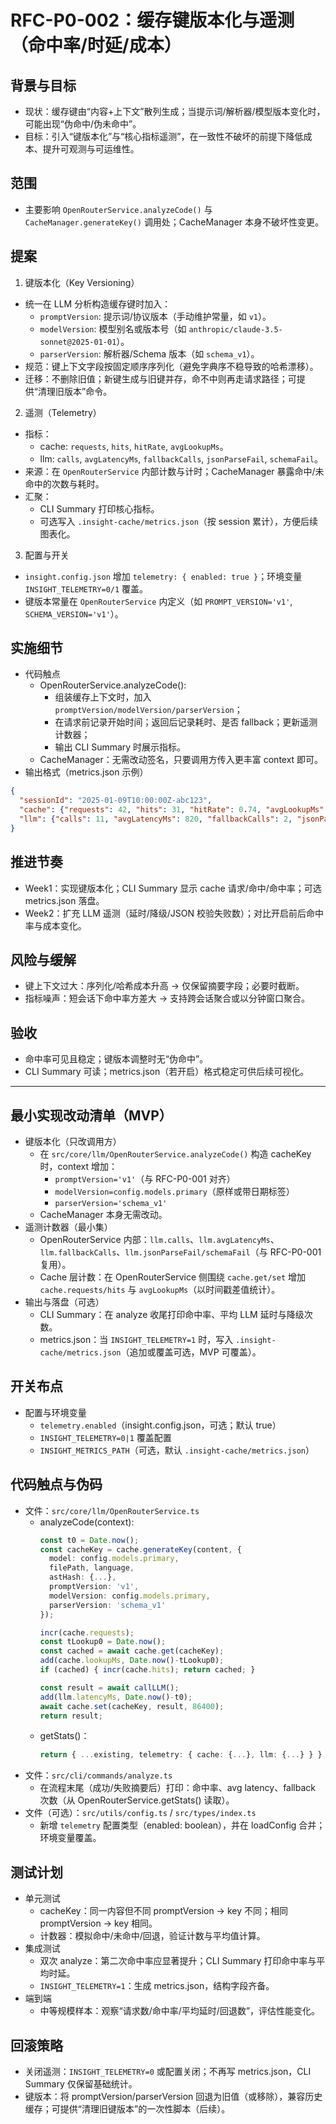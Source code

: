 # RFC-P0-002：缓存键版本化与遥测（命中率/时延/成本）

## 背景与目标
- 现状：缓存键由“内容+上下文”散列生成；当提示词/解析器/模型版本变化时，可能出现“伪命中/伪未命中”。
- 目标：引入“键版本化”与“核心指标遥测”，在一致性不破坏的前提下降低成本、提升可观测与可运维性。

## 范围
- 主要影响 `OpenRouterService.analyzeCode()` 与 `CacheManager.generateKey()` 调用处；CacheManager 本身不破坏性变更。

## 提案
1) 键版本化（Key Versioning）
- 统一在 LLM 分析构造缓存键时加入：
  - `promptVersion`: 提示词/协议版本（手动维护常量，如 `v1`）。
  - `modelVersion`: 模型别名或版本号（如 `anthropic/claude-3.5-sonnet@2025-01-01`）。
  - `parserVersion`: 解析器/Schema 版本（如 `schema_v1`）。
- 规范：键上下文字段按固定顺序序列化（避免字典序不稳导致的哈希漂移）。
- 迁移：不删除旧值；新键生成与旧键并存，命不中则再走请求路径；可提供“清理旧版本”命令。

2) 遥测（Telemetry）
- 指标：
  - cache: `requests`, `hits`, `hitRate`, `avgLookupMs`。
  - llm: `calls`, `avgLatencyMs`, `fallbackCalls`, `jsonParseFail`, `schemaFail`。
- 来源：在 `OpenRouterService` 内部计数与计时；CacheManager 暴露命中/未命中的次数与耗时。
- 汇聚：
  - CLI Summary 打印核心指标。
  - 可选写入 `.insight-cache/metrics.json`（按 session 累计），方便后续图表化。

3) 配置与开关
- `insight.config.json` 增加 `telemetry: { enabled: true }`；环境变量 `INSIGHT_TELEMETRY=0/1` 覆盖。
- 键版本常量在 `OpenRouterService` 内定义（如 `PROMPT_VERSION='v1'`, `SCHEMA_VERSION='v1'`）。

## 实施细节
- 代码触点
  - OpenRouterService.analyzeCode():
    - 组装缓存上下文时，加入 `promptVersion/modelVersion/parserVersion`；
    - 在请求前记录开始时间；返回后记录耗时、是否 fallback；更新遥测计数器；
    - 输出 CLI Summary 时展示指标。
  - CacheManager：无需改动签名，只要调用方传入更丰富 context 即可。
- 输出格式（metrics.json 示例）
```json
{
  "sessionId": "2025-01-09T10:00:00Z-abc123",
  "cache": {"requests": 42, "hits": 31, "hitRate": 0.74, "avgLookupMs": 3.2},
  "llm": {"calls": 11, "avgLatencyMs": 820, "fallbackCalls": 2, "jsonParseFail": 1, "schemaFail": 0}
}
```

## 推进节奏
- Week1：实现键版本化；CLI Summary 显示 cache 请求/命中/命中率；可选 metrics.json 落盘。
- Week2：扩充 LLM 遥测（延时/降级/JSON 校验失败数）；对比开启前后命中率与成本变化。

## 风险与缓解
- 键上下文过大：序列化/哈希成本升高 → 仅保留摘要字段；必要时截断。
- 指标噪声：短会话下命中率方差大 → 支持跨会话聚合或以分钟窗口聚合。

## 验收
- 命中率可见且稳定；键版本调整时无“伪命中”。
- CLI Summary 可读；metrics.json（若开启）格式稳定可供后续可视化。

---

## 最小实现改动清单（MVP）
- 键版本化（只改调用方）
  - 在 `src/core/llm/OpenRouterService.analyzeCode()` 构造 cacheKey 时，context 增加：
    - `promptVersion='v1'`（与 RFC-P0-001 对齐）
    - `modelVersion=config.models.primary`（原样或带日期标签）
    - `parserVersion='schema_v1'`
  - CacheManager 本身无需改动。
- 遥测计数器（最小集）
  - OpenRouterService 内部：`llm.calls`、`llm.avgLatencyMs`、`llm.fallbackCalls`、`llm.jsonParseFail/schemaFail`（与 RFC-P0-001 复用）。
  - Cache 层计数：在 OpenRouterService 侧围绕 `cache.get/set` 增加 `cache.requests/hits` 与 `avgLookupMs`（以时间戳差值统计）。
- 输出与落盘（可选）
  - CLI Summary：在 analyze 收尾打印命中率、平均 LLM 延时与降级次数。
  - metrics.json：当 `INSIGHT_TELEMETRY=1` 时，写入 `.insight-cache/metrics.json`（追加或覆盖可选，MVP 可覆盖）。

## 开关布点
- 配置与环境变量
  - `telemetry.enabled`（insight.config.json，可选；默认 true）
  - `INSIGHT_TELEMETRY=0|1` 覆盖配置
  - `INSIGHT_METRICS_PATH`（可选，默认 `.insight-cache/metrics.json`）

## 代码触点与伪码
- 文件：`src/core/llm/OpenRouterService.ts`
  - analyzeCode(context):
    ```ts
    const t0 = Date.now();
    const cacheKey = cache.generateKey(content, {
      model: config.models.primary,
      filePath, language,
      astHash: {...},
      promptVersion: 'v1',
      modelVersion: config.models.primary,
      parserVersion: 'schema_v1'
    });

    incr(cache.requests);
    const tLookup0 = Date.now();
    const cached = await cache.get(cacheKey);
    add(cache.lookupMs, Date.now()-tLookup0);
    if (cached) { incr(cache.hits); return cached; }

    const result = await callLLM();
    add(llm.latencyMs, Date.now()-t0);
    await cache.set(cacheKey, result, 86400);
    return result;
    ```
  - getStats()：
    ```ts
    return { ...existing, telemetry: { cache: {...}, llm: {...} } }
    ```
- 文件：`src/cli/commands/analyze.ts`
  - 在流程末尾（成功/失败摘要后）打印：命中率、avg latency、fallback 次数（从 OpenRouterService.getStats() 读取）。
- 文件（可选）：`src/utils/config.ts` / `src/types/index.ts`
  - 新增 `telemetry` 配置类型（enabled: boolean），并在 loadConfig 合并；环境变量覆盖。

## 测试计划
- 单元测试
  - cacheKey：同一内容但不同 promptVersion → key 不同；相同 promptVersion → key 相同。
  - 计数器：模拟命中/未命中/回退，验证计数与平均值计算。
- 集成测试
  - 双次 analyze：第二次命中率应显著提升；CLI Summary 打印命中率与平均时延。
  - `INSIGHT_TELEMETRY=1`：生成 metrics.json，结构字段齐备。
- 端到端
  - 中等规模样本：观察“请求数/命中率/平均延时/回退数”，评估性能变化。

## 回滚策略
- 关闭遥测：`INSIGHT_TELEMETRY=0` 或配置关闭；不再写 metrics.json，CLI Summary 仅保留基础统计。
- 键版本：将 promptVersion/parserVersion 回退为旧值（或移除），兼容历史缓存；可提供“清理旧键版本”的一次性脚本（后续）。
